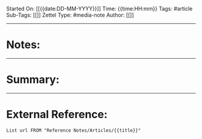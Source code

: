 Started On: [[{{date:DD-MM-YYYY}}]]
Time: {{time:HH:mm}}
Tags: #article 
Sub-Tags: [[]]
Zettel Type: #media-note
Author: [[]]

---
# Notes:




---
# Summary:




---
# External Reference:
```dataview
List url FROM "Reference Notes/Articles/{{title}}"
```
